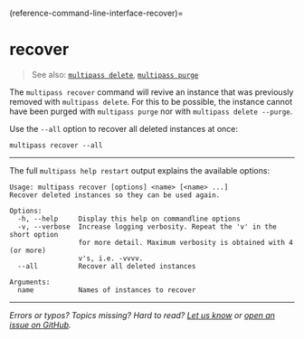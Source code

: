 (reference-command-line-interface-recover)=
# recover

> See also: [`multipass delete`](/reference/command-line-interface/delete), [`multipass purge`](/reference/command-line-interface/purge)

The `multipass recover` command will revive an instance that was previously removed with `multipass delete`. For this to be possible, the instance cannot have been purged with `multipass purge` nor with `multipass delete --purge`. 

Use the `--all` option to recover all deleted instances at once:

```plain
multipass recover --all
```

---

The full `multipass help restart` output explains the available options:

```plain
Usage: multipass recover [options] <name> [<name> ...]
Recover deleted instances so they can be used again.

Options:
  -h, --help     Display this help on commandline options
  -v, --verbose  Increase logging verbosity. Repeat the 'v' in the short option
                 for more detail. Maximum verbosity is obtained with 4 (or more)
                 v's, i.e. -vvvv.
  --all          Recover all deleted instances

Arguments:
  name           Names of instances to recover
```

---

*Errors or typos? Topics missing? Hard to read? <a href="https://docs.google.com/forms/d/e/1FAIpQLSd0XZDU9sbOCiljceh3rO_rkp6vazy2ZsIWgx4gsvl_Sec4Ig/viewform?usp=pp_url&entry.317501128=https://multipass.run/docs/recover-command" target="_blank">Let us know</a> or <a href="https://github.com/canonical/multipass/issues/new/choose" target="_blank">open an issue on GitHub</a>.*

